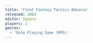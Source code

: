 ```yaml
---
title: 'Final Fantasy Tactics Advance'
released: 2003
editor: Square
players: 1
genres:
  - 'Role Playing Game (RPG)'
---
```

